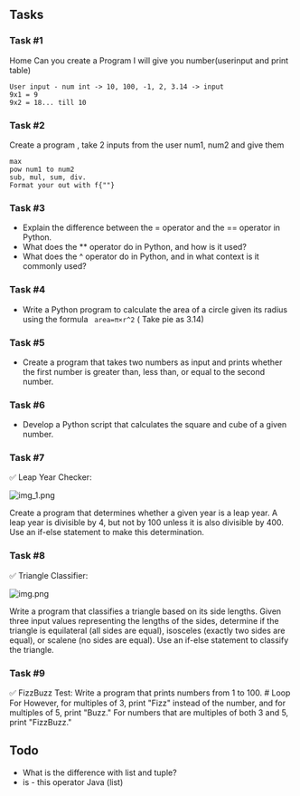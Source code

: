 ## Tasks

### Task #1

Home Can you create a Program I will give you number(userinput and print table)

```f"{}" String format concept
User input - num int -> 10, 100, -1, 2, 3.14 -> input
9x1 = 9
9x2 = 18... till 10
```

### Task #2
Create a program , take 2 inputs from the user num1, num2 and give them

```
max
pow num1 to num2
sub, mul, sum, div.
Format your out with f{""}
```

### Task #3

- Explain the difference between the = operator and the == operator in Python.
- What does the ** operator do in Python, and how is it used?
- What does the ^ operator do in Python, and in what context is it commonly used?


### Task #4

- Write a Python program to calculate the area of a circle given its radius using the formula ``` area=π×r^2``` ( Take pie as 3.14)

### Task #5

- Create a program that takes two numbers as input and prints whether the first number is greater than, less than, or equal to the second number.

### Task #6
- Develop a Python script that calculates the square and cube of a given number.



### Task #7
✅ Leap Year Checker:

![img_1.png](img_1.png)

Create a program that determines whether a given year is a leap year. 
A leap year is divisible by 4, but not by 100 unless it is also divisible by 400.
Use an if-else statement to make this determination.

### Task #8
✅ Triangle Classifier:


![img.png](img.png)


Write a program that classifies a triangle based on its side lengths. 
Given three input values representing the lengths of the sides, 
determine if the triangle is equilateral (all sides are equal), 
isosceles (exactly two sides are equal), or scalene (no sides are equal). 
Use an if-else statement to classify the triangle.


### Task #9
✅ FizzBuzz Test:
Write a program that prints numbers from 1 to 100. # Loop For
However, for multiples of 3, print "Fizz" instead of the number, and
for multiples of 5, print "Buzz." 
For numbers that are multiples of both 3 and 5, print "FizzBuzz."





## Todo 
- What is the difference with list and tuple?
- is - this operator Java (list)